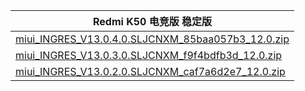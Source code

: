 | Redmi K50 电竞版  稳定版    |
| ---- |
| [miui_INGRES_V13.0.4.0.SLJCNXM_85baa057b3_12.0.zip](https://hugeota.d.miui.com/V13.0.4.0.SLJCNXM/miui_INGRES_V13.0.4.0.SLJCNXM_85baa057b3_12.0.zip)    |
| [miui_INGRES_V13.0.3.0.SLJCNXM_f9f4bdfb3d_12.0.zip](https://bigota.d.miui.com/V13.0.3.0.SLJCNXM/miui_INGRES_V13.0.3.0.SLJCNXM_f9f4bdfb3d_12.0.zip)     |
| [miui_INGRES_V13.0.2.0.SLJCNXM_caf7a6d2e7_12.0.zip](https://hugeota.d.miui.com/V13.0.2.0.SLJCNXM/miui_INGRES_V13.0.2.0.SLJCNXM_caf7a6d2e7_12.0.zip)    |
